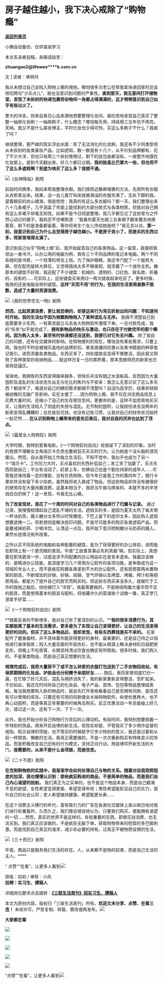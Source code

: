 # 房子越住越小，我下决心戒除了“购物瘾”

[**返回列表页**](/gzh/三联生活周刊)

小懒自动备份，仅供查阅学习

本文系读者投稿，来稿请投至：

**zhuangao2@lifewee****k.com.cn**

文 | 读者：唤明月

我从未想过自己会陷入购物上瘾的境地。哪怕很多次老公在帮我拿快递回家时总会唠叨两句“少买点儿”，我也没意识到问题的严重性。**直到那天，我无意间打开储物室，发现了未拆封的快递包裹将杂物间一角都占得满满的，这才稍稍意识到自己似乎有些过火了。**

更大的冲击，则来自某日心血来潮地想要整理化妆间。我吃惊地发现自己竟买了整整一抽屉化妆刷！一抽屉刷子，什么概念？哪怕每天用，持续用三五年也不用完。天呐，我又不是什么美妆博主，平时化妆也少得可怜，买这么多刷子干什么？我疯了吗？

继续整理，更严峻的现实浮出水面：除了无法消化的化妆刷，我还有不少同类型但从未拆封的各类美妆产品。比如遮瑕，数一数竟有十几个，从平价到品牌都有，花了不少大洋，但也只有两三个拆封使用过，剩下的连包装都没拆，一直整齐地摆在化妆架上。直到今天翻出来，好几个都已过期。**我的脸虽比巴掌大一些，但也用不了这么多遮瑕啊？到底为啥买了这么多？我想不通。**

![](https://mmbiz.qpic.cn/sz_mmbiz_jpg/XnMeqb0xcz5gdnl96tyiaZ0xU7wf5EibdSMlEa5OkJMWXmEqLRxuv1sCCheuSRuIdTUk464aYj0ND1KKITBWtqGw/640?wx_fmt=jpeg&from;=appmsg)《女神降临》剧照

前段时间换季，我妈来帮我整理衣橱。我们按照近藤麻理惠的方法，先把所有衣服从衣柜拿出来。结果，没一会儿客厅和床就被满溢的衣服充满了。无处下脚的我，望着眼前的衣山裙海，很是恍惚：我真的有这么多衣服吗？那一天，我们整理出来六十几条裙子，几乎涵盖了市面上能找到的大部分款式与各类材质。但我对自己拥有这么多裙子却毫无知觉。如果不是今日彻底整理，我几乎都忘记了这些曾为之怦然心动过的裙子。我妈忍不住嘲笑道：“我看你夏天也就三五条裙子翻来覆去地换着穿，剩下的是准备都留着，等你将来生个女儿传给她是吧？”我无言以对。**那一刻，我意识到自己为什么总觉得房子越住越小。不是房子变小了，而是买的东西过多，将家里堆得太满了。**

意识到自己似乎“购物上瘾”后，我开始留意自己的各类物品。这一留意，直接把我惊出一身冷汗。以办公用的电脑为例，我有三个不同品牌的笔记本电脑。两个不同系统的放书房，一个轻薄的带去上班。为了保护眼睛，我还专门配了一个旋转大屏。但在配完旋转大屏后，又觉得插线太多不够美观，就添置了一个迷你主机。嫌原本的键盘不好用，我还配了不少键盘：机械的、透明的、口红色、联名款、折叠的、投影的……可实际上，这些键盘买来用过一两次就收起来吃灰了。更多时候，我用的还是电脑自带的键盘。**这样“买而不用”的行为，在我的生活里简直数不胜数，造成了大量的资源浪费。**

![](https://mmbiz.qpic.cn/sz_mmbiz_jpg/XnMeqb0xcz5gdnl96tyiaZ0xU7wf5EibdSJgvorSC8Ynia2NQ9WChGIr4bCgDaExbtYykduJcMw1d3h9ibibc784H6w/640?wx_fmt=jpeg&from;=appmsg)《我的世界空无一物》剧照

**然而，比起资源浪费，更让我恐惧的，却是这些行为背后折射出的问题：不知道何时开始，我的生活似乎因为频繁购物陷入了某种混乱与无序。**
我搞不清楚自己到底需要多少东西，一有需求就立马去各大购物软件激情下单。一旦付款完成，我的“任务”似乎就完成了。**拥有新物品的快乐与激动，也只存在于付款完毕的那个瞬间。因为购入太多，甚至有时快递都还没送到，我便已对它失去兴趣。**
除了我自己的问题，还有社交媒体的影响。在购物便利的现在，哪怕没有某些需求，只要上网，我也时不时会被铺天盖地的品牌折扣、某音直播间优惠以及某书精致的种草笔记吸引，进而添置各类物品。东西买多了，四处摆放会显得不够整洁，因此我又购物了各种类型的收纳物品……就这样日复一日的累积着，原本宽敞明亮的新家也日渐局促逼仄。

渐渐地，我拥有的东西变得越来越多，但快乐并没有随之水涨船高，反而因为大量囤积及混乱的生活状态生出无与伦比的焦灼与不安来：我怎么无意识买了这么多东西？都成年了，难道对自己的确切需求都搞不清楚吗？自诩为高学历，结果却频频被幼稚的无脑广告影响，实在太傻了……因为购物上瘾，我不仅在浏览商品信息上花费大量时间，还缩小了自己的生存居住空间。更要命的是，这样不加思索地买买买，让我的生活陷入了彻底的失控与混乱。无节制的囤积，让我刚住进去没两年的新家变得乱糟糟的；总在疯狂花钱，也没有记账习惯，让我对自己的财务状况始终一脸茫然……**在认识到购物上瘾带来的恶劣后果后，我对自我的厌弃也达到了顶点。**

![](https://mmbiz.qpic.cn/sz_mmbiz_jpg/XnMeqb0xcz5gdnl96tyiaZ0xU7wf5EibdSScNicW64HCicRicSXFTZw1EWGu1VZeFesuX4JImZ0RjSVQYKSmNZc9BibA/640?wx_fmt=jpeg&from;=appmsg)《最爱女人购物狂》剧照

大学时期，我特别爱看电影。《一个购物狂的自白》给我留下了深刻的印象。当时的我很不理解女主角瑞贝卡负债也要疯狂买买买的行为，认为她是个没头脑的漂亮傻瓜。然而，自从我开始工作独立生活后，不知不觉中，我似乎也成为了另一个“瑞贝卡”。工作压力大时，买点喜欢的东西补偿自己；发工资了加薪了，买点东西奖励自己；平台有活动了，赶紧上车，仿佛自己也是个勤俭持家的成年人……尽管我还保持着一定的理智，没有负债购物，但今年已是我工作的第四年了，银行卡里却并没有留下多少存款。虽然我将收入换成了物品，但这些物品却并没有被很好的使用存在大量闲置浪费。这基本相当于，我将当牛做马挣来的、本就不多的辛苦钱白白扔掉了！这一发现，令我无比心痛。

**为了改变现状，我花了一个周的时间对自己的各类物品进行了归置与记录。**
通过记录，我慢慢梳理起自己混乱不堪的生活。遮瑕买的多，是因为夏天太热了每天喝一杯冰奶茶，摄入糖分太多所以时常爆痘，下巴上留下的痘印太多，因此购入遮瑕想要遮掩一二。但若想彻底解决痘印问题，不是尽可能多的购买各类遮瑕产品，而是要戒掉奶茶、少喝冷饮。认清这一点后，我开始下意识控制糖分与奶茶的摄入，果然长痘情况有所改善。

之所以买不同系统的电脑和各种配置的键盘，是为了获得更好的办公体验，进而能在职场上有一个更亮眼的表现。毕竟“工欲善其事必先利其器”嘛。但实际上，真想要在职场更进一步，过度追求不同配置的办公用品实在是舍本逐末。我最应该做的，是精进办公技能，是深度学习几个常用办公软件的各项功能，是争取成为这一领域的专业人士，而不是疯狂购置各类差别不大的办公配件。还有厨房那两米置物架的厨具，不断增加的炒锅、砂锅、炖锅、空气炸锅以及烤盘、烤箱、榨汁机等厨房用品，都是为了提升自己的厨艺而购买的。但这些东西买来没多久，就被忙于工作的我抛之脑后，纷纷被打入“冷宫”。我最需要做的，不是继续购置大量华而不实的厨具，而是使用基本的厨具与配料，将收藏许久的菜谱挨个试做一番，真正学几道拿手好菜……

![](https://mmbiz.qpic.cn/sz_mmbiz_jpg/XnMeqb0xcz5gdnl96tyiaZ0xU7wf5EibdSv7VbNK3ZEHyHDTadsIIiboLEwGVvXu5Yse2UNcxnyib3It6haBRe7jicw/640?wx_fmt=jpeg&from;=appmsg)《一个购物狂的自白》剧照

**随着反省的不断增多，我对自己有了更深刻的认识。****我的很多消费行为，其实都脱离了基本的生活需求，更多是为了实现让自己变得更好、让自己的生活变得更好的目的。但买了这么多物品后，我却发现，有些东西靠钱是买不来的。**
在家配齐了健身器材，并不意味着你能获得更好的身材，最重要的，还是自己持之以恒地进行身体锻炼；购入大量显瘦的华丽衣衫，也不能从根源上解决身材的日益肥胖走形，但晚上不吃夜宵、长期坚持清淡饮食也确实有所帮助。很多时候，我们购入的，不是某类物品，而是自己真正想要的生活。

**梳理完成后，我将大量穿不了或不怎么钟爱的衣服打包送到了二手衣物回收站，有保质期限的化妆品、护肤品也分别赠予亲朋好友……**
随后，我将家里彻底打扫一遍。在忙碌了好几天后，混乱与拥挤消失了，我的新家重新变得整洁、空旷起来。不仅如此，我还花时间将自己的化妆品、电子产品、首饰、包包等物品整理成表格。每当我想要购入新的物品时，就会先打开表格看看自己是否拥有同款、是否还有可以使用的库存。只要还有可用的同款便会关掉购物软件。纵使优惠再大，也不再心动囤积，而是等真正有需要的时候再去购买。反正优惠活动一年总能碰上好几次，错过这一次，还有下一次、下下一次。

此外，我也开始分析自己购物行为背后的心理动机。有段时间，我特别想要佩戴一件特别的饰品，用来开启自律的新生活。但现实却是，不管我买了多少用作监督的戒指、昭示自律的项链，也不管买的时候赋予它多少特别的意义，我还是过着和从前一样颓丧、懒散的生活。我真正需要做的，不是一次次重新购买有特殊意义的饰品，而是积极改变自己旧有的行为模式，坚持正向行动，用自律叩开新生活的大门。**我需要的，从来不是什么金项链，而是改变。**

![](https://mmbiz.qpic.cn/sz_mmbiz_jpg/XnMeqb0xcz5gdnl96tyiaZ0xU7wf5EibdSJWIfiaVBicNUQn1OvksicVtDbHPT27Syy7ZPtWzsbgzgiamWEFTvHibZ6mw/640?wx_fmt=jpeg&from;=appmsg)《二十不惑》剧照

**在克制购物欲的实践中，我渐渐学会如何处理自己与物的关系。随着对自我观照程度的加深，我也慢慢认识到：那些疯狂购进的商品，不是简单的物品，而是我们自己内心渴望的投射。**
我们真正为之买单的，也不是这个物品本身，而是自己翻涌不息的欲望。女性希望变得更美、希望变得年轻；男性希望能彰显自己的实力，提升自己的社会认同；老人希望维持健康，希望能更长寿……

在这个消费主义横行的年代，富有吸引力的广告在各类社交媒体上夜以继日地对我们进行轮番轰炸。久而久之，我们便会错误地以为，只要我们购买，便能拥有渴望的一切……然而，真实的世界不是这样的。有些重要的东西，即使花钱消费，也无法买到。我们真正应该做的，不是疯狂无脑下单，获取购物带来的短暂的多巴胺刺激，而是找到自己真正的渴求，减少非必要的持有，过真正不被物质役使的生活。

![](https://mmbiz.qpic.cn/sz_mmbiz_jpg/XnMeqb0xcz5gdnl96tyiaZ0xU7wf5EibdSiamOvzKXzEDIuOV7Gd5CFg7jiaZVS73vTOZtsoTjSc01C4hyoicOn7VxA/640?wx_fmt=jpeg&from;=appmsg)《三十而已》剧照

毕竟，商品只是服务我们生活的存在。人，从来都不是物的奴隶，而是自己生活的主人。****

“
点赞”“在看”，让更多人看到![](https://mmbiz.qpic.cn/mmbiz_gif/c2Sib3Mp7pON9hkSZwdTibRHNZSMPyiapUCHJwlyoZVBC3SfmPmF0VKjkm3NiaToQloHFJ6icyicqZnqgXp6pSQJt5gg/640?wx_fmt=gif&from;=appmsg&wxfrom;=5&wx;_lazy=1&tp;=wxpic)  
  
  
  
  
  
排版：初初 / 审核：小风  
**招聘｜实习生、撰稿人**  

详细岗位要求点击跳转：[**《三联生活周刊》招实习生、撰稿人**](http://mp.weixin.qq.com/s?__biz=MTc5MTU3NTYyMQ==&mid=2651136871&idx=3&sn=f1c0777fe9d31881e5dfca68ebc2937f&chksm=5907324d6e70bb5b3546dfe1c7b31b5fe05664bebbf36356ba9a1a352e0678444cad62875ad4&scene=21#wechat_redirect)

本文为原创内容，版权归「三联生活周刊」所有。**欢迎文末分享、点赞、在看三连！**
未经许可，严禁复制、转载、篡改或再发布。![](https://mmbiz.qpic.cn/sz_mmbiz_png/Gg7Qtoh7Aic9ZTmAdCc80b4nD7xicgPt863QWU7oNswDx19XrjfTtSl8QwatY2EEZGuNd1WRRiapDZjcDhTnNYmBg/640?wx_fmt=other&wxfrom;=5&wx;_lazy=1&wx;_co=1&retryload;=1&tp;=webp)

**大家都在看**

  

[![](https://mmbiz.qpic.cn/mmbiz_png/c2Sib3Mp7pOPLUg9qgDxXAlcuUMzF1gmTLiaoibwVaYeZyGYAp22CcSNukfbpzOtLLGFOXxxibYeCnjy5vAzNqG8gA/640?wx_fmt=png&from;=appmsg&wxfrom;=5&wx;_lazy=1&wx;_co=1&tp;=wxpic)](http://mp.weixin.qq.com/s?__biz=MTc5MTU3NTYyMQ==&mid=2651460178&idx=1&sn=342916e8441b0033db6b2f6d857fec5a&chksm=590803786e7f8a6e339054f371b91e4ea81313f402b9654e762efe9c2afe0248d314385ff04b&scene=21#wechat_redirect)

[![](https://mmbiz.qpic.cn/mmbiz_png/c2Sib3Mp7pONBTzzDSyoCEHficSpmWg9R9SSMHWorocaH2FRaVN5ia7qvoQNPeL6GnSndzb7PZknFyrRuiaiaPGicaTw/640?wx_fmt=png&from;=appmsg&wxfrom;=5&wx;_lazy=1&wx;_co=1&tp;=wxpic)](http://mp.weixin.qq.com/s?__biz=MTc5MTU3NTYyMQ==&mid=2651464868&idx=1&sn=c88d49989b5b734724005fac037dd5aa&chksm=5908358e6e7fbc9817eeb38385a8015a8cb643259aa3750ae730fd263562883dc6f7e13d23fe&scene=21#wechat_redirect)

[![](https://mmbiz.qpic.cn/mmbiz_jpg/c2Sib3Mp7pOO3xPxIedttEV70o9vfc75x8KhcjZblL7XK1Mg65poHbib0r5rUZXrksFL6IsFibykG6sKlmfIb72jg/640?wx_fmt=jpeg&from;=appmsg&wxfrom;=5&wx;_lazy=1&wx;_co=1&tp;=wxpic)](http://mp.weixin.qq.com/s?__biz=MTc5MTU3NTYyMQ==&mid=2651466051&idx=1&sn=5e1c1f01e24ee155c8d51ca046f313fc&chksm=590838696e7fb17f6a12755682ed64beed18fa2f5d1e80dcdedada0f99d7e12093fa55e5eecf&scene=21#wechat_redirect)  

![](https://mmbiz.qpic.cn/sz_mmbiz_png/Gg7Qtoh7Aic9ZTmAdCc80b4nD7xicgPt86k1kgpU51hWCHjV92ryhVW35PLCvLhxLw9XDhXjgeDyZhHSx5EbRcfg/640?wx_fmt=other&wxfrom;=5&wx;_lazy=1&wx;_co=1&retryload;=2&tp;=webp)

  
[![](https://mmbiz.qpic.cn/mmbiz_jpg/c2Sib3Mp7pONuwrdetOsWUZLdDE1J39mLibBBe0vPzCKS1topq8p9JgG9O86KDCNS3SZl7Paa1d80gvHIBg9C0cw/640?wx_fmt=jpeg&from;=appmsg&wxfrom;=5&wx;_lazy=1&wx;_co=1&tp;=wxpic)]()  
  
“点赞”“在看”，让更多人看到![](https://mmbiz.qpic.cn/mmbiz_gif/c2Sib3Mp7pON9hkSZwdTibRHNZSMPyiapUCHJwlyoZVBC3SfmPmF0VKjkm3NiaToQloHFJ6icyicqZnqgXp6pSQJt5gg/640?wx_fmt=gif&from;=appmsg&wxfrom;=5&wx;_lazy=1&tp;=wxpic)

